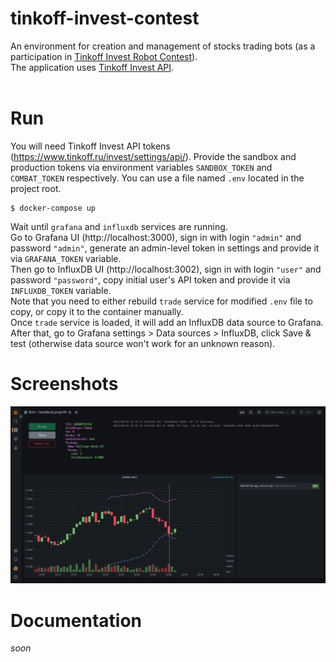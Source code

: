 # tinkoff-invest-contest
An environment for creation and management of stocks trading bots (as a participation in [Tinkoff Invest Robot Contest](https://github.com/Tinkoff/invest-robot-contest)).<br>
The application uses [Tinkoff Invest API](https://github.com/Tinkoff/investAPI).<br><br>

# Run
You will need Tinkoff Invest API tokens (https://www.tinkoff.ru/invest/settings/api/). Provide the sandbox and production tokens via environment variables `SANDBOX_TOKEN` and `COMBAT_TOKEN` respectively. You can use a file named `.env` located in the project root.
```
$ docker-compose up
```
Wait until `grafana` and `influxdb` services are running.<br>
Go to Grafana UI (http://localhost:3000), sign in with login `"admin"` and password `"admin"`, generate an admin-level token in settings and provide it via `GRAFANA_TOKEN` variable.<br>
Then go to InfluxDB UI (http://localhost:3002), sign in with login `"user"` and password `"password"`, copy initial user's API token and provide it via `INFLUXDB_TOKEN` variable.<br>
Note that you need to either rebuild `trade` service for modified `.env` file to copy, or copy it to the container manually.<br>
Once `trade` service is loaded, it will add an InfluxDB data source to Grafana. After that, go to Grafana settings > Data sources > InfluxDB, click Save & test (otherwise data source won't work for an unknown reason).

# Screenshots
<img src="screenshot1.png" alt="screenshot1.png">

# Documentation
*soon*
